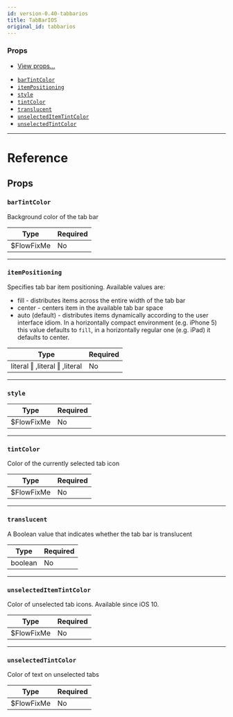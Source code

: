 ```yaml
---
id: version-0.40-tabbarios
title: TabBarIOS
original_id: tabbarios
---
```


### Props

- [View props...](view.md#props)

* [`barTintColor`](tabbarios.md#bartintcolor)
* [`itemPositioning`](tabbarios.md#itempositioning)
* [`style`](tabbarios.md#style)
* [`tintColor`](tabbarios.md#tintcolor)
* [`translucent`](tabbarios.md#translucent)
* [`unselectedItemTintColor`](tabbarios.md#unselecteditemtintcolor)
* [`unselectedTintColor`](tabbarios.md#unselectedtintcolor)

---

# Reference

## Props

### `barTintColor`

Background color of the tab bar

| Type        | Required |
| ----------- | -------- |
| \$FlowFixMe | No       |

---

### `itemPositioning`

Specifies tab bar item positioning. Available values are:

- fill - distributes items across the entire width of the tab bar
- center - centers item in the available tab bar space
- auto (default) - distributes items dynamically according to the user interface idiom. In a horizontally compact environment (e.g. iPhone 5) this value defaults to `fill`, in a horizontally regular one (e.g. iPad) it defaults to center.

| Type                          | Required |
| ----------------------------- | -------- |
| literal ‖ ,literal ‖ ,literal | No       |

---

### `style`

| Type        | Required |
| ----------- | -------- |
| \$FlowFixMe | No       |

---

### `tintColor`

Color of the currently selected tab icon

| Type        | Required |
| ----------- | -------- |
| \$FlowFixMe | No       |

---

### `translucent`

A Boolean value that indicates whether the tab bar is translucent

| Type    | Required |
| ------- | -------- |
| boolean | No       |

---

### `unselectedItemTintColor`

Color of unselected tab icons. Available since iOS 10.

| Type        | Required |
| ----------- | -------- |
| \$FlowFixMe | No       |

---

### `unselectedTintColor`

Color of text on unselected tabs

| Type        | Required |
| ----------- | -------- |
| \$FlowFixMe | No       |
